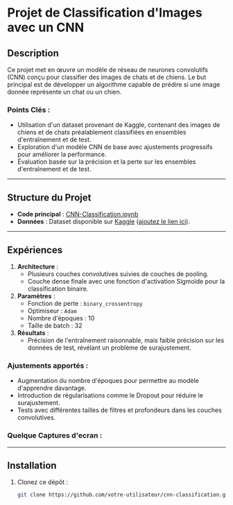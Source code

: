# Projet de Classification d'Images avec un CNN

## Description
Ce projet met en œuvre un modèle de réseau de neurones convolutifs (CNN) conçu pour classifier des images de chats et de chiens. Le but principal est de développer un algorithme capable de prédire si une image donnée représente un chat ou un chien.

### Points Clés :
- Utilisation d'un dataset provenant de Kaggle, contenant des images de chiens et de chats préalablement classifiées en ensembles d'entraînement et de test.
- Exploration d'un modèle CNN de base avec ajustements progressifs pour améliorer la performance.
- Évaluation basée sur la précision et la perte sur les ensembles d'entraînement et de test.

---

## Structure du Projet

- **Code principal** : [CNN-Classification.ipynb](./CNN-Classification.ipynb)  
- **Données** : Dataset disponible sur [Kaggle](#) ([ajoutez le lien ici](https://www.kaggle.com/datasets/samuelcortinhas/cats-and-dogs-image-classification/data)).  

---

## Expériences
1. **Architecture** :  
   - Plusieurs couches convolutives suivies de couches de pooling.
   - Couche dense finale avec une fonction d'activation Sigmoïde pour la classification binaire.
2. **Paramètres** :
   - Fonction de perte : `binary_crossentropy`  
   - Optimiseur : `Adam`  
   - Nombre d'époques : 10
   - Taille de batch : 32
3. **Résultats** :  
   - Précision de l'entraînement raisonnable, mais faible précision sur les données de test, révélant un problème de surajustement.

### Ajustements apportés :
- Augmentation du nombre d'époques pour permettre au modèle d'apprendre davantage.
- Introduction de régularisations comme le Dropout pour réduire le surajustement.
- Tests avec différentes tailles de filtres et profondeurs dans les couches convolutives.
### Quelque Captures d'ecran : 
---

## Installation

1. Clonez ce dépôt :
   ```bash
   git clone https://github.com/votre-utilisateur/cnn-classification.git

